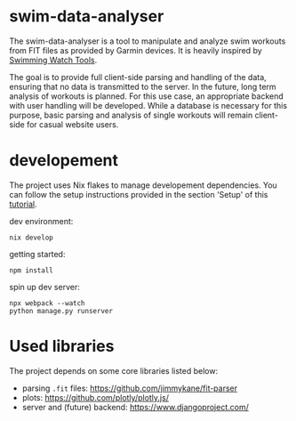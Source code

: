 # swim-data-analyser

The swim-data-analyser is a tool to manipulate and analyze swim workouts from FIT files as provided by Garmin devices. It is heavily inspired by [Swimming Watch Tools](https://www.swimmingwatchtools.com/).

The goal is to provide full client-side parsing and handling of the data, ensuring that no data is transmitted to the server. In the future, long term analysis of workouts is planned. For this use case, an appropriate backend with user handling will be developed. While a database is necessary for this purpose, basic parsing and analysis of single workouts will remain client-side for casual website users.

# developement

The project uses Nix flakes to manage developement dependencies. You can follow the setup instructions provided in the section 'Setup' of this [tutorial](https://jupyenv.io/documentation/getting-started/).

dev environment:
```
nix develop
```

getting started:
```
npm install
```

spin up dev server:

```
npx webpack --watch
python manage.py runserver
```
# Used libraries 

The project depends on some core libraries listed below:

- parsing `.fit` files: https://github.com/jimmykane/fit-parser
- plots: https://github.com/plotly/plotly.js/
- server and (future) backend: https://www.djangoproject.com/
